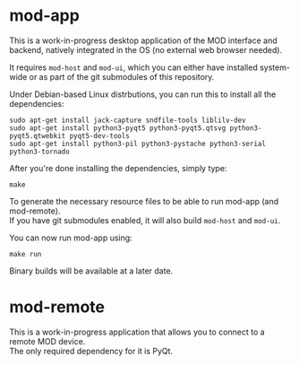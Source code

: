 mod-app
=======

This is a work-in-progress desktop application of the MOD interface and backend,
natively integrated in the OS (no external web browser needed).

It requires `mod-host` and `mod-ui`, which you can either have installed system-wide or as part of the git submodules of this repository.

Under Debian-based Linux distrbutions, you can run this to install all the dependencies:

```
sudo apt-get install jack-capture sndfile-tools liblilv-dev
sudo apt-get install python3-pyqt5 python3-pyqt5.qtsvg python3-pyqt5.qtwebkit pyqt5-dev-tools
sudo apt-get install python3-pil python3-pystache python3-serial python3-tornado
```

After you're done installing the dependencies, simply type:

```
make
```

To generate the necessary resource files to be able to run mod-app (and mod-remote).  
If you have git submodules enabled, it will also build `mod-host` and `mod-ui`.

You can now run mod-app using:

```
make run
```

Binary builds will be available at a later date.


mod-remote
==========

This is a work-in-progress application that allows you to connect to a remote MOD device.  
The only required dependency for it is PyQt.
